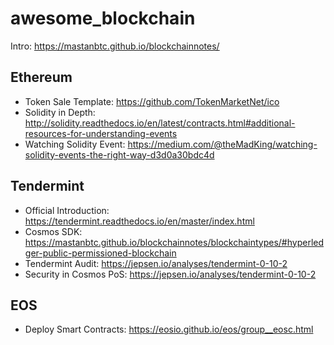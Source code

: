 # awesome_blockchain

Intro: https://mastanbtc.github.io/blockchainnotes/

## Ethereum

- Token Sale Template: https://github.com/TokenMarketNet/ico
- Solidity in Depth: http://solidity.readthedocs.io/en/latest/contracts.html#additional-resources-for-understanding-events
- Watching Solidity Event: https://medium.com/@theMadKing/watching-solidity-events-the-right-way-d3d0a30bdc4d

## Tendermint

- Official Introduction: https://tendermint.readthedocs.io/en/master/index.html
- Cosmos SDK: https://mastanbtc.github.io/blockchainnotes/blockchaintypes/#hyperledger-public-permissioned-blockchain
- Tendermint Audit: https://jepsen.io/analyses/tendermint-0-10-2
- Security in Cosmos PoS: https://jepsen.io/analyses/tendermint-0-10-2

## EOS

- Deploy Smart Contracts: https://eosio.github.io/eos/group__eosc.html
